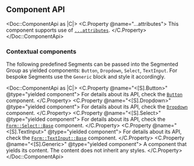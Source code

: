 ## Component API

<Doc::ComponentApi as |C|>
  <C.Property @name="...attributes">
    This component supports use of [`...attributes`](https://guides.emberjs.com/release/in-depth-topics/patterns-for-components/#toc_attribute-ordering).
  </C.Property>
</Doc::ComponentApi>

### Contextual components

The following predefined Segments can be passed into the Segmented Group as yielded components: `Button`, `Dropdown`, `Select`, `TextInput`. For bespoke Segments use the `Generic` block and style it accordingly.

<Doc::ComponentApi as |C|>
  <C.Property @name="<[S].Button>" @type="yielded component">
    For details about its API, check the [`Button`](/components/button?tab=code#component-api) component.
  </C.Property>
  <C.Property @name="<[S].Dropdown>" @type="yielded component">
    For details about its API, check the [`Dropdown`](/components/dropdown?tab=code#component-api) component.
  </C.Property>
  <C.Property @name="<[S].Select>" @type="yielded component">
    For details about its API, check the [`Form::Select::Base`](/components/form/select?tab=code#formselectbase-1) component.
  </C.Property>
  <C.Property @name="<[S].TextInput>" @type="yielded component">
    For details about its API, check the [`Form::TextInput::Base`](/components/form/text-input?tab=code#formtextinputbase-1) component.
  </C.Property>
  <C.Property @name="<[S].Generic>" @type="yielded component">
    A component that yields its content. The content does not inherit any styles.
  </C.Property>
</Doc::ComponentApi>
